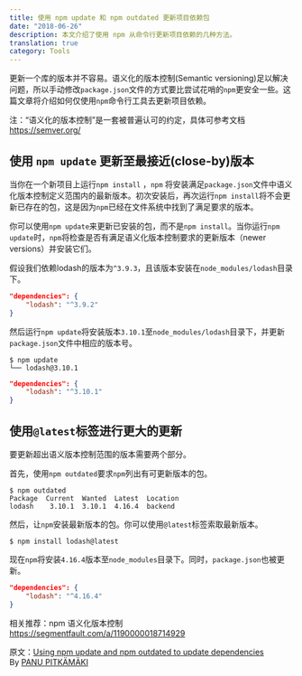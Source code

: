 ```yaml
---
title: 使用 npm update 和 npm outdated 更新项目依赖包
date: "2018-06-26"
description: 本文介绍了使用 npm 从命令行更新项目依赖的几种方法。
translation: true
category: Tools
---
```


更新一个库的版本并不容易。语义化的版本控制(Semantic versioning)足以解决问题，所以手动修改`package.json`文件的方式要比尝试花哨的`npm`更安全一些。这篇文章将介绍如何仅使用`npm`命令行工具去更新项目依赖。

注：“语义化的版本控制”是一套被普遍认可的约定，具体可参考文档 https://semver.org/

## 使用 `npm update` 更新至最接近(close-by)版本

当你在一个新项目上运行`npm install` ，`npm` 将安装满足`package.json`文件中语义化版本控制定义范围内的最新版本。初次安装后，再次运行`npm install`将不会更新已存在的包，这是因为`npm`已经在文件系统中找到了满足要求的版本。

你可以使用`npm update`来更新已安装的包，而不是`npm install`。当你运行`npm update`时，`npm`将检查是否有满足语义化版本控制要求的更新版本（newer versions）并安装它们。

假设我们依赖lodash的版本为`^3.9.3`，且该版本安装在`node_modules/lodash`目录下。

```json
"dependencies": {
    "lodash": "^3.9.2"
}
```

然后运行`npm update`将安装版本`3.10.1`至`node_modules/lodash`目录下，并更新`package.json`文件中相应的版本号。

```shell
$ npm update
└── lodash@3.10.1
```

```json
"dependencies": {
    "lodash": "^3.10.1"
}
```

## 使用`@latest`标签进行更大的更新

要更新超出语义版本控制范围的版本需要两个部分。

首先，使用`npm outdated`要求`npm`列出有可更新版本的包。

```shell
$ npm outdated
Package  Current  Wanted  Latest  Location
lodash    3.10.1  3.10.1  4.16.4  backend
```

然后，让`npm`安装最新版本的包。你可以使用`@latest`标签索取最新版本。

```shell
$ npm install lodash@latest
```

现在`npm`将安装`4.16.4`版本至`node_modules`目录下。同时，`package.json`也被更新。

```json
"dependencies": {
	"lodash": "^4.16.4"
}
```

相关推荐：npm 语义化版本控制 https://segmentfault.com/a/1190000018714929

<div class="callout">

原文：[Using npm update and npm outdated to update dependencies](https://bytearcher.com/articles/using-npm-update-and-npm-outdated-to-update-dependencies/) By [PANU PITKÄMÄKI](https://bytearcher.com/contact/)

</div>

